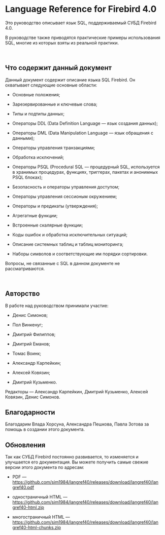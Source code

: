 Language Reference for Firebird 4.0
===================================

Это руководство описывает язык SQL, поддерживаемый СУБД Firebird 4.0.

В руководстве также приводятся практические примеры использования SQL, многие из
которых взяты из реальной практики.

  

Что содержит данный документ
----------------------------

Данный документ содержит описание языка SQL Firebird. Он охватывает следующие
основные области:

-   Основные положения;

-   Зарезервированные и ключевые слова;

-   Типы и подтипы данных;

-   Операторы DDL (Data Definition Language — язык создания данных);

-   Операторы DML (Data Manipulation Language — язык обращения с данными);

-   Операторы управления транзакциями;

-   Обработка исключений;

-   Операторы PSQL (Procedural SQL — процедурный SQL, используется в хранимых
    процедурах, функциях, триггерах, пакетах и анонимных PSQL блоках);

-   Безопасность и операторы управления доступом;

-   Операторы управления сессионым окружением;

-   Операторы и предикаты (утверждения);

-   Агрегатные функции;

-   Встроенные скалярные функции;

-   Коды ошибок и обработка исключительных ситуаций;

-   Описание системных таблиц и таблиц мониторинга;

-   Наборы символов и соответствующие им порядки сортировки.

Вопросы, не связанные с SQL в данном документе не рассматриваются.

 

Авторство
---------

В работе над руководством принимали участие:

-   Денис Симонов;

-   Пол Винкенуг;

-   Дмитрий Филиппов;

-   Дмитрий Еманов;

-   Томас Воинк;

-   Александр Карпейкин;

-   Алексей Ковязин;

-   Дмитрий Кузьменко.

Редакторы — Александр Карпейкин, Дмитрий Кузьменко, Алексей Ковязин, Денис
Симонов.



Благодарности
-------------

Благодарим Влада Хорсуна, Александра Пешкова, Павла Зотова за помощь в создании
этого документа.



Обновления
----------

Так как СУБД Firebird постоянно развивается, то изменяется и улучшается его
документация. Вы можете получить самые свежие версии этого документа по адресам:

-   PDF —
    <https://github.com/sim1984/langref40/releases/download/langref40/langref40.pdf>

-   одностраничный HTML —
    <https://github.com/sim1984/langref40/releases/download/langref40/langref40-html.zip>

-   многостраничный HTML —
    <https://github.com/sim1984/langref40/releases/download/langref40/langref40-html-chunks.zip>
     
